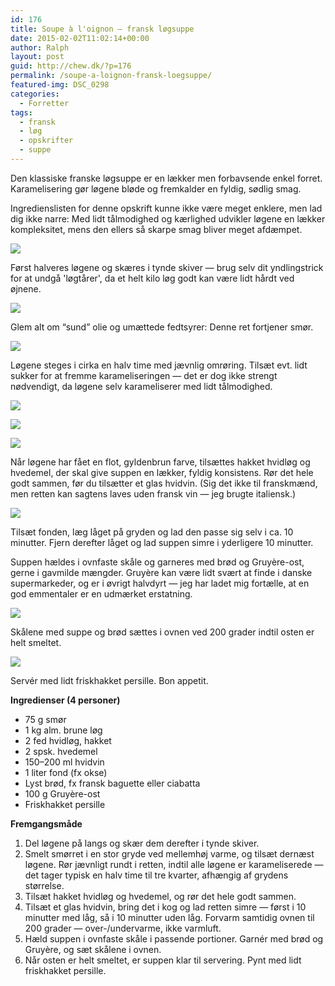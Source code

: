 ```yaml
---
id: 176
title: Soupe à l'oignon — fransk løgsuppe
date: 2015-02-02T11:02:14+00:00
author: Ralph
layout: post
guid: http://chew.dk/?p=176
permalink: /soupe-a-loignon-fransk-loegsuppe/
featured-img: DSC_0298
categories:
  - Forretter
tags:
  - fransk
  - løg
  - opskrifter
  - suppe
---
```

Den klassiske franske løgsuppe er en lækker men forbavsende enkel forret. Karamelisering gør løgene bløde og fremkalder en fyldig, sødlig smag.

<!--more-->

Ingredienslisten for denne opskrift kunne ikke være meget enklere, men lad dig ikke narre: Med lidt tålmodighed og kærlighed udvikler løgene en lækker kompleksitet, mens den ellers så skarpe smag bliver meget afdæmpet.

<a href="/assets/img/posts/DSC_0243.jpg"><img src="/assets/img/posts/DSC_0243-1024x792.jpg" /></a>

Først halveres løgene og skæres i tynde skiver — brug selv dit yndlingstrick for at undgå 'løgtårer', da et helt kilo løg godt kan være lidt hårdt ved øjnene.

<a href="/assets/img/posts/DSC_0252.jpg"><img src="/assets/img/posts/DSC_0252-1024x655.jpg" /></a>

Glem alt om “sund” olie og umættede fedtsyrer: Denne ret fortjener smør.

<a href="/assets/img/posts/DSC_02571.jpg"><img src="/assets/img/posts/DSC_02571-1024x680.jpg" /></a>

Løgene steges i cirka en halv time med jævnlig omrøring. Tilsæt evt. lidt sukker for at fremme karameliseringen — det er dog ikke strengt nødvendigt, da løgene selv karameliserer med lidt tålmodighed.

<a href="/assets/img/posts/DSC_0260.jpg"><img src="/assets/img/posts/DSC_0260-1024x680.jpg" /></a>

<a href="/assets/img/posts/DSC_0263.jpg"><img src="/assets/img/posts/DSC_0263-1024x680.jpg" /></a> 

<a href="/assets/img/posts/DSC_0269.jpg"><img src="/assets/img/posts/DSC_0269-1024x680.jpg" /></a>

Når løgene har fået en flot, gyldenbrun farve, tilsættes hakket hvidløg og hvedemel, der skal give suppen en lækker, fyldig konsistens. Rør det hele godt sammen, før du tilsætter et glas hvidvin. (Sig det ikke til franskmænd, men retten kan sagtens laves uden fransk vin — jeg brugte italiensk.)

<a href="/assets/img/posts/DSC_0275.jpg"><img src="/assets/img/posts/DSC_0275-1024x680.jpg" /></a>

Tilsæt fonden, læg låget på gryden og lad den passe sig selv i ca. 10 minutter. Fjern derefter låget og lad suppen simre i yderligere 10 minutter.

Suppen hældes i ovnfaste skåle og garneres med brød og Gruyère-ost, gerne i gavmilde mængder. Gruyère kan være lidt svært at finde i danske supermarkeder, og er i øvrigt halvdyrt — jeg har ladet mig fortælle, at en god emmentaler er en udmærket erstatning.

<a href="/assets/img/posts/DSC_0284.jpg"><img src="/assets/img/posts/DSC_0284-1024x680.jpg" /></a>

Skålene med suppe og brød sættes i ovnen ved 200 grader indtil osten er helt smeltet.

<a href="/assets/img/posts/DSC_0292.jpg"><img src="/assets/img/posts/DSC_0292-1024x680.jpg" /></a>

Servér med lidt friskhakket persille. Bon appetit.

**Ingredienser (4 personer)** 

  * 75 g smør
  * 1 kg alm. brune løg
  * 2 fed hvidløg, hakket
  * 2 spsk. hvedemel
  * 150–200 ml hvidvin
  * 1 liter fond (fx okse)
  * Lyst brød, fx fransk baguette eller ciabatta
  * 100 g Gruyère-ost
  * Friskhakket persille

**Fremgangsmåde**

  1. Del løgene på langs og skær dem derefter i tynde skiver.
  2. Smelt smørret i en stor gryde ved mellemhøj varme, og tilsæt dernæst løgene. Rør jævnligt rundt i retten, indtil alle løgene er karameliserede — det tager typisk en halv time til tre kvarter, afhængig af grydens størrelse.
  3. Tilsæt hakket hvidløg og hvedemel, og rør det hele godt sammen.
  4. Tilsæt et glas hvidvin, bring det i kog og lad retten simre — først i 10 minutter med låg, så i 10 minutter uden låg. Forvarm samtidig ovnen til 200 grader — over-/undervarme, ikke varmluft.
  5. Hæld suppen i ovnfaste skåle i passende portioner. Garnér med brød og Gruyère, og sæt skålene i ovnen.
  6. Når osten er helt smeltet, er suppen klar til servering. Pynt med lidt friskhakket persille.